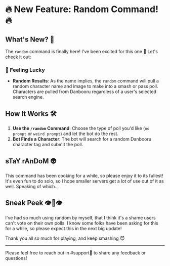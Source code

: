 # 🔥 New Feature: Random Command! 🔥

## What's New? 👀

The `random` command is finally here! I've been excited for this one 🎉 Let's check it out:

### 🎲 Feeling Lucky

- **Random Results**: As the name implies, the `random` command will pull a random character name and image to make into a smash or pass poll. Characters are pulled from Danbooru regardless of a user's selected search engine.

## How It Works 🛠️

1. **Use the `/random` Command**: Choose the type of poll you'd like (`no prompt` or `weird prompt`) and let the bot do the rest.
2. **Bot Finds a Character**: The bot will search for a random Danbooru character tag and submit the poll.

## sTaY rAnDoM 👽

This command has been cooking for a while, so please enjoy it to its fullest! It's even fun to do solo, so I hope smaller servers get a lot of use out of it as well. Speaking of which...

## Sneak Peek 👁️👄👁️

I've had so much using random by myself, that I think it's a shame users can't vote on their own polls. I know some folks have been asking for this for a while, so please expect this in the next big update!

Thank you all so much for playing, and keep smashing 😈

---

Please feel free to reach out in #support🚧 to share any feedback or questions!
